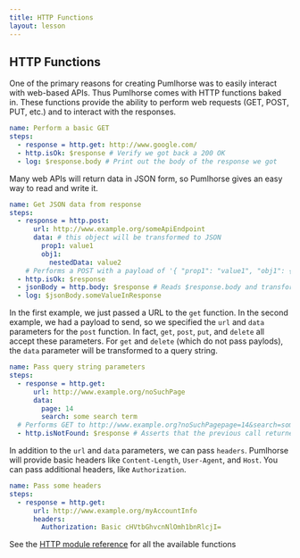 ```yaml
---
title: HTTP Functions
layout: lesson
---
```


## HTTP Functions

One of the primary reasons for creating Pumlhorse was to easily interact with web-based APIs. Thus Pumlhorse
comes with HTTP functions baked in. These functions provide the ability to perform web requests (GET, POST, PUT, etc.)
and to interact with the responses.

```yaml
name: Perform a basic GET
steps:
  - response = http.get: http://www.google.com/
  - http.isOk: $response # Verify we got back a 200 OK
  - log: $response.body # Print out the body of the response we got
```

Many web APIs will return data in JSON form, so Pumlhorse gives an easy way to read and write it.

```yaml
name: Get JSON data from response
steps:
  - response = http.post:
      url: http://www.example.org/someApiEndpoint
      data: # this object will be transformed to JSON
        prop1: value1
        obj1:
          nestedData: value2
    # Performs a POST with a payload of '{ "prop1": "value1", "obj1": { "nestedData": "value2" }}'
  - http.isOk: $response
  - jsonBody = http.body: $response # Reads $response.body and transforms it to an object
  - log: $jsonBody.someValueInResponse
```

In the first example, we just passed a URL to the `get` function. In the second example, 
we had a payload to send, so we specified the `url` and `data` parameters for the `post` function.
In fact, `get`, `post`, `put`, and `delete` all accept these parameters. For `get` and `delete` 
(which do not pass paylods), the `data` parameter will be transformed to a query string.

```yaml
name: Pass query string parameters
steps:
  - response = http.get:
      url: http://www.example.org/noSuchPage
      data:
        page: 14
        search: some search term
  # Performs GET to http://www.example.org?noSuchPagepage=14&search=some%20search%20term
  - http.isNotFound: $response # Asserts that the previous call returned a 404 Not Found
```

In addition to the `url` and `data` parameters, we can pass `headers`. Pumlhorse will provide basic
headers like `Content-Length`, `User-Agent`, and `Host`. You can pass additional headers, like `Authorization`.

```yaml 
name: Pass some headers
steps:
  - response = http.get:
      url: http://www.example.org/myAccountInfo
      headers:
        Authorization: Basic cHVtbGhvcnNlOmh1bnRlcjI=
```

See the [HTTP module reference](../functions/http) for all the available functions